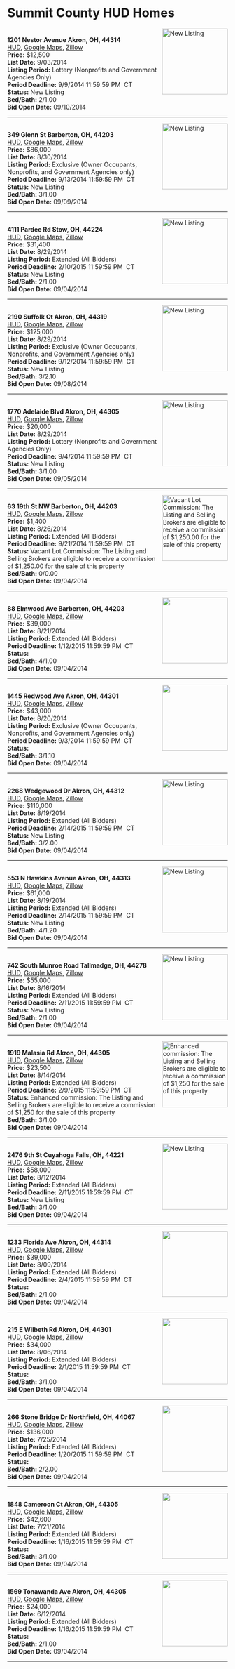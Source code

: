 # Summit County HUD Homes

[<img alt="New Listing" src="https://www.hudhomestore.com/pages/ImageShow.aspx?Case=412-545089" align="right" style="height:150px;">](http://www.hudhomestore.com/Listing/PropertyDetails.aspx?caseNumber=412-545089)  
**1201 Nestor Avenue Akron, OH, 44314**  
[HUD](http://www.hudhomestore.com/Listing/PropertyDetails.aspx?caseNumber=412-545089), [Google Maps](http://maps.google.com/maps?q=1201+Nestor+Avenue+Akron%2C+OH%2C+44314), [Zillow](http://www.zillow.com/homes/1201+Nestor+Avenue+Akron%2C+OH%2C+44314/)  
**Price:** $12,500  
**List Date:** 9/03/2014  
**Listing Period:** Lottery (Nonprofits and Government Agencies Only)  
**Period Deadline:** 9/9/2014 11:59:59 PM  CT  
**Status:** New Listing  
**Bed/Bath:** 2/1.00  
**Bid Open Date:** 09/10/2014

***

[<img alt="New Listing" src="https://www.hudhomestore.com/pages/ImageShow.aspx?Case=412-522308" align="right" style="height:150px;">](http://www.hudhomestore.com/Listing/PropertyDetails.aspx?caseNumber=412-522308)  
**349 Glenn St Barberton, OH, 44203**  
[HUD](http://www.hudhomestore.com/Listing/PropertyDetails.aspx?caseNumber=412-522308), [Google Maps](http://maps.google.com/maps?q=349+Glenn+St+Barberton%2C+OH%2C+44203), [Zillow](http://www.zillow.com/homes/349+Glenn+St+Barberton%2C+OH%2C+44203/)  
**Price:** $86,000  
**List Date:** 8/30/2014  
**Listing Period:** Exclusive (Owner Occupants, Nonprofits, and Government Agencies only)  
**Period Deadline:** 9/13/2014 11:59:59 PM  CT  
**Status:** New Listing  
**Bed/Bath:** 3/1.00  
**Bid Open Date:** 09/09/2014

***

[<img alt="New Listing" src="https://www.hudhomestore.com/pages/ImageShow.aspx?Case=412-533106" align="right" style="height:150px;">](http://www.hudhomestore.com/Listing/PropertyDetails.aspx?caseNumber=412-533106)  
**4111 Pardee Rd Stow, OH, 44224**  
[HUD](http://www.hudhomestore.com/Listing/PropertyDetails.aspx?caseNumber=412-533106), [Google Maps](http://maps.google.com/maps?q=4111+Pardee+Rd+Stow%2C+OH%2C+44224), [Zillow](http://www.zillow.com/homes/4111+Pardee+Rd+Stow%2C+OH%2C+44224/)  
**Price:** $31,400  
**List Date:** 8/29/2014  
**Listing Period:** Extended (All Bidders)  
**Period Deadline:** 2/10/2015 11:59:59 PM  CT  
**Status:** New Listing  
**Bed/Bath:** 2/1.00  
**Bid Open Date:** 09/04/2014

***

[<img alt="New Listing" src="https://www.hudhomestore.com/pages/ImageShow.aspx?Case=412-506179" align="right" style="height:150px;">](http://www.hudhomestore.com/Listing/PropertyDetails.aspx?caseNumber=412-506179)  
**2190 Suffolk Ct Akron, OH, 44319**  
[HUD](http://www.hudhomestore.com/Listing/PropertyDetails.aspx?caseNumber=412-506179), [Google Maps](http://maps.google.com/maps?q=2190+Suffolk+Ct+Akron%2C+OH%2C+44319), [Zillow](http://www.zillow.com/homes/2190+Suffolk+Ct+Akron%2C+OH%2C+44319/)  
**Price:** $125,000  
**List Date:** 8/29/2014  
**Listing Period:** Exclusive (Owner Occupants, Nonprofits, and Government Agencies only)  
**Period Deadline:** 9/12/2014 11:59:59 PM  CT  
**Status:** New Listing  
**Bed/Bath:** 3/2.10  
**Bid Open Date:** 09/08/2014

***

[<img alt="New Listing" src="https://www.hudhomestore.com/pages/ImageShow.aspx?Case=412-475241" align="right" style="height:150px;">](http://www.hudhomestore.com/Listing/PropertyDetails.aspx?caseNumber=412-475241)  
**1770 Adelaide Blvd Akron, OH, 44305**  
[HUD](http://www.hudhomestore.com/Listing/PropertyDetails.aspx?caseNumber=412-475241), [Google Maps](http://maps.google.com/maps?q=1770+Adelaide+Blvd+Akron%2C+OH%2C+44305), [Zillow](http://www.zillow.com/homes/1770+Adelaide+Blvd+Akron%2C+OH%2C+44305/)  
**Price:** $20,000  
**List Date:** 8/29/2014  
**Listing Period:** Lottery (Nonprofits and Government Agencies Only)  
**Period Deadline:** 9/4/2014 11:59:59 PM  CT  
**Status:** New Listing  
**Bed/Bath:** 3/1.00  
**Bid Open Date:** 09/05/2014

***

[<img alt="Vacant Lot Commission: The Listing and Selling Brokers are eligible to receive a commission of $1,250.00 for the sale of this property" src="https://www.hudhomestore.com/pages/ImageShow.aspx?Case=412-537707" align="right" style="height:150px;">](http://www.hudhomestore.com/Listing/PropertyDetails.aspx?caseNumber=412-537707)  
**63 19th St NW Barberton, OH, 44203**  
[HUD](http://www.hudhomestore.com/Listing/PropertyDetails.aspx?caseNumber=412-537707), [Google Maps](http://maps.google.com/maps?q=63+19th+St+NW+Barberton%2C+OH%2C+44203), [Zillow](http://www.zillow.com/homes/63+19th+St+NW+Barberton%2C+OH%2C+44203/)  
**Price:** $1,400  
**List Date:** 8/26/2014  
**Listing Period:** Extended (All Bidders)  
**Period Deadline:** 9/21/2014 11:59:59 PM  CT  
**Status:** Vacant Lot Commission: The Listing and Selling Brokers are eligible to receive a commission of $1,250.00 for the sale of this property  
**Bed/Bath:** 0/0.00  
**Bid Open Date:** 09/04/2014

***

[<img alt="" src="https://www.hudhomestore.com/pages/ImageShow.aspx?Case=412-569418" align="right" style="height:150px;">](http://www.hudhomestore.com/Listing/PropertyDetails.aspx?caseNumber=412-569418)  
**88 Elmwood Ave Barberton, OH, 44203**  
[HUD](http://www.hudhomestore.com/Listing/PropertyDetails.aspx?caseNumber=412-569418), [Google Maps](http://maps.google.com/maps?q=88+Elmwood+Ave+Barberton%2C+OH%2C+44203), [Zillow](http://www.zillow.com/homes/88+Elmwood+Ave+Barberton%2C+OH%2C+44203/)  
**Price:** $39,000  
**List Date:** 8/21/2014  
**Listing Period:** Extended (All Bidders)  
**Period Deadline:** 1/12/2015 11:59:59 PM  CT  
**Status:**   
**Bed/Bath:** 4/1.00  
**Bid Open Date:** 09/04/2014

***

[<img alt="" src="https://www.hudhomestore.com/pages/ImageShow.aspx?Case=412-537142" align="right" style="height:150px;">](http://www.hudhomestore.com/Listing/PropertyDetails.aspx?caseNumber=412-537142)  
**1445 Redwood Ave Akron, OH, 44301**  
[HUD](http://www.hudhomestore.com/Listing/PropertyDetails.aspx?caseNumber=412-537142), [Google Maps](http://maps.google.com/maps?q=1445+Redwood+Ave+Akron%2C+OH%2C+44301), [Zillow](http://www.zillow.com/homes/1445+Redwood+Ave+Akron%2C+OH%2C+44301/)  
**Price:** $43,000  
**List Date:** 8/20/2014  
**Listing Period:** Exclusive (Owner Occupants, Nonprofits, and Government Agencies only)  
**Period Deadline:** 9/3/2014 11:59:59 PM  CT  
**Status:**   
**Bed/Bath:** 3/1.10  
**Bid Open Date:** 09/04/2014

***

[<img alt="New Listing" src="https://www.hudhomestore.com/pages/ImageShow.aspx?Case=412-536616" align="right" style="height:150px;">](http://www.hudhomestore.com/Listing/PropertyDetails.aspx?caseNumber=412-536616)  
**2268 Wedgewood Dr Akron, OH, 44312**  
[HUD](http://www.hudhomestore.com/Listing/PropertyDetails.aspx?caseNumber=412-536616), [Google Maps](http://maps.google.com/maps?q=2268+Wedgewood+Dr+Akron%2C+OH%2C+44312), [Zillow](http://www.zillow.com/homes/2268+Wedgewood+Dr+Akron%2C+OH%2C+44312/)  
**Price:** $110,000  
**List Date:** 8/19/2014  
**Listing Period:** Extended (All Bidders)  
**Period Deadline:** 2/14/2015 11:59:59 PM  CT  
**Status:** New Listing  
**Bed/Bath:** 3/2.00  
**Bid Open Date:** 09/04/2014

***

[<img alt="New Listing" src="https://www.hudhomestore.com/pages/ImageShow.aspx?Case=412-460457" align="right" style="height:150px;">](http://www.hudhomestore.com/Listing/PropertyDetails.aspx?caseNumber=412-460457)  
**553 N Hawkins Avenue Akron, OH, 44313**  
[HUD](http://www.hudhomestore.com/Listing/PropertyDetails.aspx?caseNumber=412-460457), [Google Maps](http://maps.google.com/maps?q=553+N+Hawkins+Avenue+Akron%2C+OH%2C+44313), [Zillow](http://www.zillow.com/homes/553+N+Hawkins+Avenue+Akron%2C+OH%2C+44313/)  
**Price:** $61,000  
**List Date:** 8/19/2014  
**Listing Period:** Extended (All Bidders)  
**Period Deadline:** 2/14/2015 11:59:59 PM  CT  
**Status:** New Listing  
**Bed/Bath:** 4/1.20  
**Bid Open Date:** 09/04/2014

***

[<img alt="New Listing" src="https://www.hudhomestore.com/pages/ImageShow.aspx?Case=412-509359" align="right" style="height:150px;">](http://www.hudhomestore.com/Listing/PropertyDetails.aspx?caseNumber=412-509359)  
**742 South Munroe Road Tallmadge, OH, 44278**  
[HUD](http://www.hudhomestore.com/Listing/PropertyDetails.aspx?caseNumber=412-509359), [Google Maps](http://maps.google.com/maps?q=742+South+Munroe+Road+Tallmadge%2C+OH%2C+44278), [Zillow](http://www.zillow.com/homes/742+South+Munroe+Road+Tallmadge%2C+OH%2C+44278/)  
**Price:** $55,000  
**List Date:** 8/16/2014  
**Listing Period:** Extended (All Bidders)  
**Period Deadline:** 2/11/2015 11:59:59 PM  CT  
**Status:** New Listing  
**Bed/Bath:** 2/1.00  
**Bid Open Date:** 09/04/2014

***

[<img alt="Enhanced commission: The Listing and Selling Brokers are eligible to receive a commission of $1,250 for the sale of this property" src="https://www.hudhomestore.com/pages/ImageShow.aspx?Case=412-553514" align="right" style="height:150px;">](http://www.hudhomestore.com/Listing/PropertyDetails.aspx?caseNumber=412-553514)  
**1919 Malasia Rd Akron, OH, 44305**  
[HUD](http://www.hudhomestore.com/Listing/PropertyDetails.aspx?caseNumber=412-553514), [Google Maps](http://maps.google.com/maps?q=1919+Malasia+Rd+Akron%2C+OH%2C+44305), [Zillow](http://www.zillow.com/homes/1919+Malasia+Rd+Akron%2C+OH%2C+44305/)  
**Price:** $23,500  
**List Date:** 8/14/2014  
**Listing Period:** Extended (All Bidders)  
**Period Deadline:** 2/9/2015 11:59:59 PM  CT  
**Status:** Enhanced commission: The Listing and Selling Brokers are eligible to receive a commission of $1,250 for the sale of this property  
**Bed/Bath:** 3/1.00  
**Bid Open Date:** 09/04/2014

***

[<img alt="New Listing" src="https://www.hudhomestore.com/pages/ImageShow.aspx?Case=412-528017" align="right" style="height:150px;">](http://www.hudhomestore.com/Listing/PropertyDetails.aspx?caseNumber=412-528017)  
**2476 9th St Cuyahoga Falls, OH, 44221**  
[HUD](http://www.hudhomestore.com/Listing/PropertyDetails.aspx?caseNumber=412-528017), [Google Maps](http://maps.google.com/maps?q=2476+9th+St+Cuyahoga+Falls%2C+OH%2C+44221), [Zillow](http://www.zillow.com/homes/2476+9th+St+Cuyahoga+Falls%2C+OH%2C+44221/)  
**Price:** $58,000  
**List Date:** 8/12/2014  
**Listing Period:** Extended (All Bidders)  
**Period Deadline:** 2/11/2015 11:59:59 PM  CT  
**Status:** New Listing  
**Bed/Bath:** 3/1.00  
**Bid Open Date:** 09/04/2014

***

[<img alt="" src="https://www.hudhomestore.com/pages/ImageShow.aspx?Case=412-586194" align="right" style="height:150px;">](http://www.hudhomestore.com/Listing/PropertyDetails.aspx?caseNumber=412-586194)  
**1233 Florida Ave Akron, OH, 44314**  
[HUD](http://www.hudhomestore.com/Listing/PropertyDetails.aspx?caseNumber=412-586194), [Google Maps](http://maps.google.com/maps?q=1233+Florida+Ave+Akron%2C+OH%2C+44314), [Zillow](http://www.zillow.com/homes/1233+Florida+Ave+Akron%2C+OH%2C+44314/)  
**Price:** $39,000  
**List Date:** 8/09/2014  
**Listing Period:** Extended (All Bidders)  
**Period Deadline:** 2/4/2015 11:59:59 PM  CT  
**Status:**   
**Bed/Bath:** 2/1.00  
**Bid Open Date:** 09/04/2014

***

[<img alt="" src="https://www.hudhomestore.com/pages/ImageShow.aspx?Case=412-587833" align="right" style="height:150px;">](http://www.hudhomestore.com/Listing/PropertyDetails.aspx?caseNumber=412-587833)  
**215 E Wilbeth Rd Akron, OH, 44301**  
[HUD](http://www.hudhomestore.com/Listing/PropertyDetails.aspx?caseNumber=412-587833), [Google Maps](http://maps.google.com/maps?q=215+E+Wilbeth+Rd+Akron%2C+OH%2C+44301), [Zillow](http://www.zillow.com/homes/215+E+Wilbeth+Rd+Akron%2C+OH%2C+44301/)  
**Price:** $34,000  
**List Date:** 8/06/2014  
**Listing Period:** Extended (All Bidders)  
**Period Deadline:** 2/1/2015 11:59:59 PM  CT  
**Status:**   
**Bed/Bath:** 3/1.00  
**Bid Open Date:** 09/04/2014

***

[<img alt="" src="https://www.hudhomestore.com/pages/ImageShow.aspx?Case=412-517601" align="right" style="height:150px;">](http://www.hudhomestore.com/Listing/PropertyDetails.aspx?caseNumber=412-517601)  
**266 Stone Bridge Dr Northfield, OH, 44067**  
[HUD](http://www.hudhomestore.com/Listing/PropertyDetails.aspx?caseNumber=412-517601), [Google Maps](http://maps.google.com/maps?q=266+Stone+Bridge+Dr+Northfield%2C+OH%2C+44067), [Zillow](http://www.zillow.com/homes/266+Stone+Bridge+Dr+Northfield%2C+OH%2C+44067/)  
**Price:** $136,000  
**List Date:** 7/25/2014  
**Listing Period:** Extended (All Bidders)  
**Period Deadline:** 1/20/2015 11:59:59 PM  CT  
**Status:**   
**Bed/Bath:** 2/2.00  
**Bid Open Date:** 09/04/2014

***

[<img alt="" src="https://www.hudhomestore.com/pages/ImageShow.aspx?Case=412-557558" align="right" style="height:150px;">](http://www.hudhomestore.com/Listing/PropertyDetails.aspx?caseNumber=412-557558)  
**1848 Cameroon Ct Akron, OH, 44305**  
[HUD](http://www.hudhomestore.com/Listing/PropertyDetails.aspx?caseNumber=412-557558), [Google Maps](http://maps.google.com/maps?q=1848+Cameroon+Ct+Akron%2C+OH%2C+44305), [Zillow](http://www.zillow.com/homes/1848+Cameroon+Ct+Akron%2C+OH%2C+44305/)  
**Price:** $42,600  
**List Date:** 7/21/2014  
**Listing Period:** Extended (All Bidders)  
**Period Deadline:** 1/16/2015 11:59:59 PM  CT  
**Status:**   
**Bed/Bath:** 3/1.00  
**Bid Open Date:** 09/04/2014

***

[<img alt="" src="https://www.hudhomestore.com/pages/ImageShow.aspx?Case=412-534663" align="right" style="height:150px;">](http://www.hudhomestore.com/Listing/PropertyDetails.aspx?caseNumber=412-534663)  
**1569 Tonawanda Ave Akron, OH, 44305**  
[HUD](http://www.hudhomestore.com/Listing/PropertyDetails.aspx?caseNumber=412-534663), [Google Maps](http://maps.google.com/maps?q=1569+Tonawanda+Ave+Akron%2C+OH%2C+44305), [Zillow](http://www.zillow.com/homes/1569+Tonawanda+Ave+Akron%2C+OH%2C+44305/)  
**Price:** $24,000  
**List Date:** 6/12/2014  
**Listing Period:** Extended (All Bidders)  
**Period Deadline:** 1/16/2015 11:59:59 PM  CT  
**Status:**   
**Bed/Bath:** 2/1.00  
**Bid Open Date:** 09/04/2014

***

